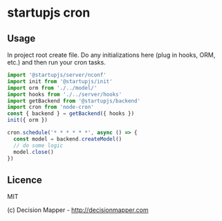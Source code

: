 # startupjs cron

## Usage

In project root create file. Do any initializations
here (plug in hooks, ORM, etc.) and then run your cron tasks.

```js
import '@startupjs/server/nconf'
import init from '@startupjs/init'
import orm from './../model/'
import hooks from './../server/hooks'
import getBackend from '@startupjs/backend'
import cron from 'node-cron'
const { backend } = getBackend({ hooks })
init({ orm })

cron.schedule('* * * * * *', async () => {
  const model = backend.createModel()
  // do some logic
  model.close()
})
```

## Licence

MIT

(c) Decision Mapper - http://decisionmapper.com
